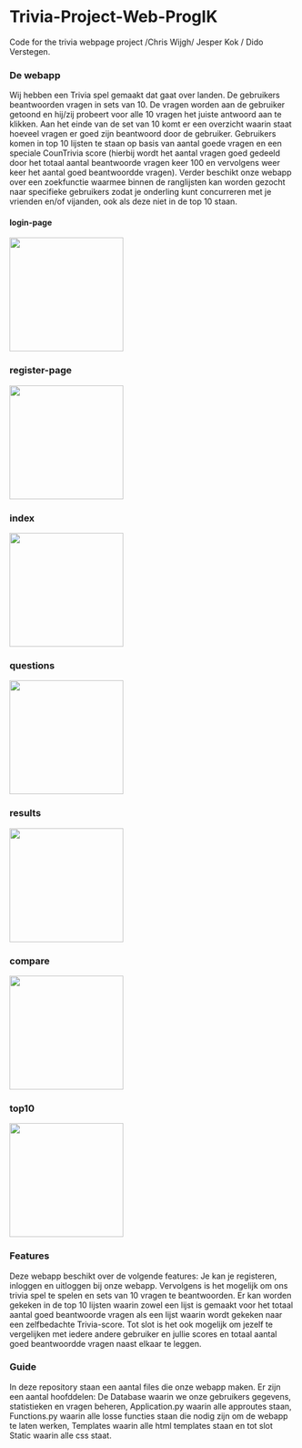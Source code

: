 # Trivia-Project-Web-ProgIK
Code for the trivia webpage project /Chris Wijgh/ Jesper Kok / Dido Verstegen.

### De webapp

Wij hebben een Trivia spel gemaakt dat gaat over landen. De gebruikers beantwoorden vragen in sets van 10. De vragen worden aan de gebruiker getoond en hij/zij probeert voor alle 10 vragen het juiste antwoord aan te klikken. Aan het einde van de set van 10 komt er een overzicht waarin staat hoeveel vragen er goed zijn beantwoord door de gebruiker. 
Gebruikers komen in top 10 lijsten te staan op basis van aantal goede vragen en een speciale CounTrivia score (hierbij wordt het aantal vragen goed gedeeld door het totaal aantal beantwoorde vragen keer 100 en vervolgens weer keer het aantal goed beantwoordde vragen).  Verder beschikt onze webapp over een zoekfunctie waarmee binnen de ranglijsten kan worden gezocht naar specifieke gebruikers zodat je onderling kunt concurreren met je vrienden en/of vijanden, ook als deze niet in de top 10 staan.


#### login-page
<img src="https://i.imgur.com/fqnuqbm.png" width="200"> <br>
### register-page
<img src="https://i.imgur.com/JGqN1XT.png" width="200"> <br>
### index
<img src="https://i.imgur.com/CAm82yK.png" width="200"> <br>
### questions
<img src="https://i.imgur.com/4as3jbe.png" width="200"> <br>
### results
<img src="https://i.imgur.com/m3wKIAU.png" width="200"> <br>
### compare
<img src="https://i.imgur.com/KNfmKRK.png" width="200"> <br>
### top10
<img src="https://i.imgur.com/0HCjKD4.png" width="200"> <br>

### Features

Deze webapp beschikt over de volgende features: Je kan je registeren, inloggen en uitloggen bij onze webapp. Vervolgens is het mogelijk om ons trivia spel te spelen en sets van 10 vragen te beantwoorden. Er kan worden gekeken in de top 10 lijsten waarin zowel een lijst is gemaakt voor het totaal aantal goed beantwoorde vragen als een lijst waarin wordt gekeken naar een zelfbedachte Trivia-score. Tot slot is het ook mogelijk om jezelf te vergelijken met iedere andere gebruiker en jullie scores en totaal aantal goed beantwoordde vragen naast elkaar te leggen. 

### Guide

In deze repository staan een aantal files die onze webapp maken. Er zijn een aantal hoofddelen: De Database waarin we onze gebruikers gegevens, statistieken en vragen beheren, Application.py waarin alle approutes staan, Functions.py waarin alle losse functies staan die nodig zijn om de webapp te laten werken, Templates waarin alle html templates staan en tot slot Static waarin alle css staat. 
